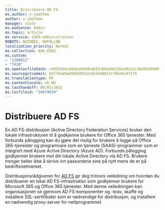 ```yaml
---
title: Distribuere AD FS
ms.author: v-jmathew
author: v-jmathew
manager: scotv
ms.audience: Admin
ms.topic: article
ms.service: o365-administration
ROBOTS: NOINDEX, NOFOLLOW
localization_priority: Normal
ms.collection: Adm_O365
ms.custom:
- "1300012"
- "7420"
ms.openlocfilehash: c4059364cd8aba920dba833c88a69413bad95a2c3b895599d9f6895b50ff73d5
ms.sourcegitcommit: b5f7da89a650d2915dc652449623c78be6247175
ms.translationtype: MT
ms.contentlocale: nb-NO
ms.lasthandoff: 08/05/2021
ms.locfileid: "54079639"
---
```

# <a name="deploy-ad-fs"></a>Distribuere AD FS

En AD FS-distribusjon (Active Directory Federation Services) bruker den lokale infrastrukturen til å godkjenne brukere for Office 365 tjenester. Med forbunds pålogging kan du gjøre det mulig for brukere å logge på Office 365-tjenester og programvare som en tjeneste (SAAS)-programmer som er integrert med Azure Active Directory (Azure AD). Forbunds pålogging godkjenner brukere mot din lokale Active Directory via AD FS. Brukere trenger heller ikke å skrive inn passordene sine på nytt mens de er på bedriftsnettverket.

Distribusjonsrådgiveren for [AD FS](https://go.microsoft.com/fwlink/?linkid=2071178) gir deg trinnvis veiledning om hvordan du distribuerer en lokal AD FS-infrastruktur som godkjenner brukere for Microsoft 365 og Office 365 tjenester. Med denne veiledningen kan organisasjonen se gjennom AD FS-komponenter og -krav, skaffe og installere SSL-sertifikater som er nødvendige for distribusjon, og installere en nødvendig proxy-server for nettprogrammet.
